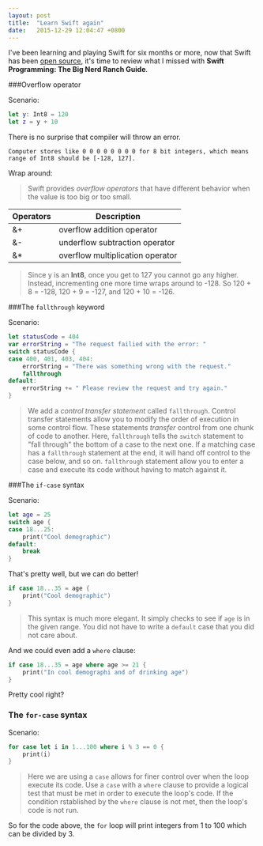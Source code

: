 ```yaml
---
layout: post
title:  "Learn Swift again"
date:   2015-12-29 12:04:47 +0800
---
```


I've been learning and playing Swift for six months or more, now that Swift has been [open source](https://swift.org/), it's time to review what I missed with **Swift Programming: The Big Nerd Ranch Guide**.


###Overflow operator

Scenario:

```swift
let y: Int8 = 120
let z = y + 10
```


There is no surprise that compiler will throw an error.

`Computer stores like 0 0 0 0 0 0 0 0 for 8 bit integers, which means range of Int8 should be [-128, 127]. `



Wrap around:

>Swift provides *overflow operators* that have different behavior when the value is too big or too small.

| Operators | Description |
| --------- | ----------- |
| &+ | overflow addition operator |
| &- | underflow subtraction operator |
| &* | overflow multiplication operator | 

>Since y is an **Int8**, once you get to 127 you cannot go any higher. Instead, incrementing one more time wraps around to -128. So 120 + 8 = -128, 120 + 9 = -127, and 120 + 10 = -126.



###The `fallthrough` keyword

Scenario:

```swift
let statusCode = 404
var errorString = "The request failied with the error: "
switch statusCode {
case 400, 401, 403, 404:
    errorString = "There was something wrong with the request."
    fallthrough
default:
    errorString += " Please review the request and try again."
}
```

>We add a *control transfer statement* called `fallthrough`. Control transfer statements allow you to modify the order of execution in some control flow. These statements *transfer* control from one chunk of code to another.
>Here, `fallthrough` tells the `switch` statement to "fall through" the bottom of a case to the next one. If a matching case has a `fallthrough` statement at the end, it will hand off control to the case below, and so on. `fallthrough` statement allow you to enter a case and execute its code without having to match against it.



###The `if-case` syntax

Scenario:

```swift
let age = 25
switch age {
case 18...25:
    print("Cool demographic")
default:
    break
}
```

That's pretty well, but we can do better!

```swift
if case 18...35 = age {
    print("Cool demographic")
}
```

>This syntax is much more elegant. It simply checks to see if `age` is in the given range. You did not have to write a `default` case that you did not care about.

And we could even add a `where` clause:

```swift
if case 18...35 = age where age >= 21 {
    print("In cool demographi and of drinking age")
}
```

Pretty cool right?

### The `for-case` syntax

Scenario:

```swift
for case let i in 1...100 where i % 3 == 0 {
    print(i)
}
```

>Here we are using a `case` allows for finer control over when the loop execute its code. Use a `case` with a `where` clause to provide a logical test that must be met in order to execute the loop's code. If the condition rstablished by the `where` clause is not met, then the loop's code is not run.

So for the code above, the `for` loop will print integers from 1 to 100 which can be divided by 3.


